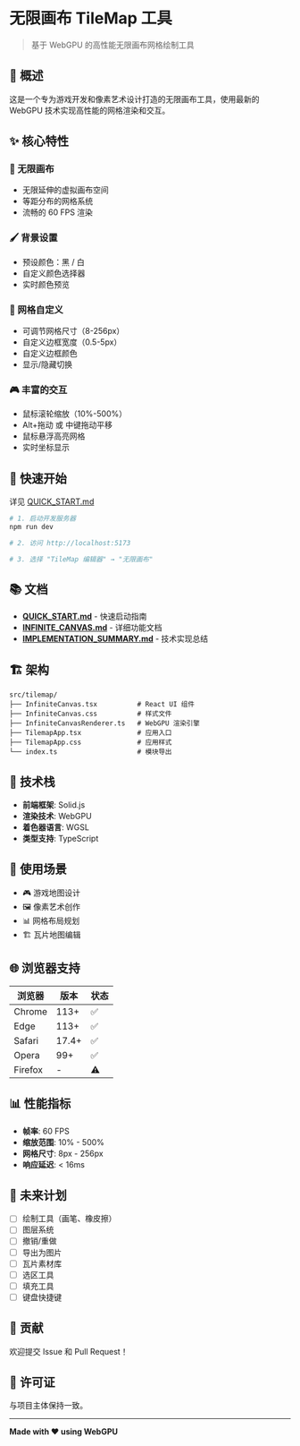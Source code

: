 # 无限画布 TileMap 工具

> 基于 WebGPU 的高性能无限画布网格绘制工具

## 📖 概述

这是一个专为游戏开发和像素艺术设计打造的无限画布工具，使用最新的 WebGPU 技术实现高性能的网格渲染和交互。

## ✨ 核心特性

### 🎨 无限画布
- 无限延伸的虚拟画布空间
- 等距分布的网格系统
- 流畅的 60 FPS 渲染

### 🖌️ 背景设置
- 预设颜色：黑 / 白
- 自定义颜色选择器
- 实时颜色预览

### 📐 网格自定义
- 可调节网格尺寸（8-256px）
- 自定义边框宽度（0.5-5px）
- 自定义边框颜色
- 显示/隐藏切换

### 🎮 丰富的交互
- 鼠标滚轮缩放（10%-500%）
- Alt+拖动 或 中键拖动平移
- 鼠标悬浮高亮网格
- 实时坐标显示

## 🚀 快速开始

详见 [QUICK_START.md](./QUICK_START.md)

```bash
# 1. 启动开发服务器
npm run dev

# 2. 访问 http://localhost:5173

# 3. 选择 "TileMap 编辑器" → "无限画布"
```

## 📚 文档

- **[QUICK_START.md](./QUICK_START.md)** - 快速启动指南
- **[INFINITE_CANVAS.md](./INFINITE_CANVAS.md)** - 详细功能文档
- **[IMPLEMENTATION_SUMMARY.md](./IMPLEMENTATION_SUMMARY.md)** - 技术实现总结

## 🏗️ 架构

```
src/tilemap/
├── InfiniteCanvas.tsx          # React UI 组件
├── InfiniteCanvas.css          # 样式文件
├── InfiniteCanvasRenderer.ts   # WebGPU 渲染引擎
├── TilemapApp.tsx              # 应用入口
├── TilemapApp.css              # 应用样式
└── index.ts                    # 模块导出
```

## 🔧 技术栈

- **前端框架**: Solid.js
- **渲染技术**: WebGPU
- **着色器语言**: WGSL
- **类型支持**: TypeScript

## 🎯 使用场景

- 🎮 游戏地图设计
- 🖼️ 像素艺术创作
- 📊 网格布局规划
- 🏗️ 瓦片地图编辑

## 🌐 浏览器支持

| 浏览器 | 版本 | 状态 |
|--------|------|------|
| Chrome | 113+ | ✅ |
| Edge   | 113+ | ✅ |
| Safari | 17.4+ | ✅ |
| Opera  | 99+  | ✅ |
| Firefox | -   | ⚠️ |

## 📊 性能指标

- **帧率**: 60 FPS
- **缩放范围**: 10% - 500%
- **网格尺寸**: 8px - 256px
- **响应延迟**: < 16ms

## 🔮 未来计划

- [ ] 绘制工具（画笔、橡皮擦）
- [ ] 图层系统
- [ ] 撤销/重做
- [ ] 导出为图片
- [ ] 瓦片素材库
- [ ] 选区工具
- [ ] 填充工具
- [ ] 键盘快捷键

## 🤝 贡献

欢迎提交 Issue 和 Pull Request！

## 📄 许可证

与项目主体保持一致。

---

**Made with ❤️ using WebGPU**

